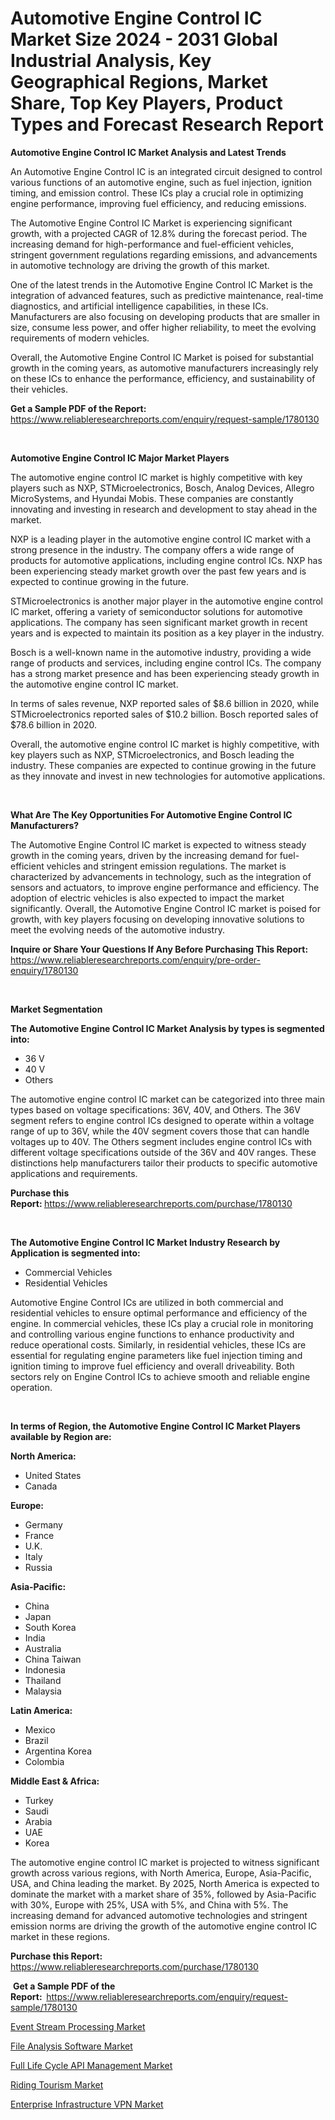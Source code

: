<p><h1>Automotive Engine Control IC Market Size 2024 - 2031 Global Industrial Analysis, Key Geographical Regions, Market Share, Top Key Players, Product Types and Forecast Research Report</h1></p><p><strong>Automotive Engine Control IC Market Analysis and Latest Trends</strong></p>
<p><p>An Automotive Engine Control IC is an integrated circuit designed to control various functions of an automotive engine, such as fuel injection, ignition timing, and emission control. These ICs play a crucial role in optimizing engine performance, improving fuel efficiency, and reducing emissions.</p><p>The Automotive Engine Control IC Market is experiencing significant growth, with a projected CAGR of 12.8% during the forecast period. The increasing demand for high-performance and fuel-efficient vehicles, stringent government regulations regarding emissions, and advancements in automotive technology are driving the growth of this market.</p><p>One of the latest trends in the Automotive Engine Control IC Market is the integration of advanced features, such as predictive maintenance, real-time diagnostics, and artificial intelligence capabilities, in these ICs. Manufacturers are also focusing on developing products that are smaller in size, consume less power, and offer higher reliability, to meet the evolving requirements of modern vehicles.</p><p>Overall, the Automotive Engine Control IC Market is poised for substantial growth in the coming years, as automotive manufacturers increasingly rely on these ICs to enhance the performance, efficiency, and sustainability of their vehicles.</p></p>
<p><strong>Get a Sample PDF of the Report:&nbsp;</strong> <a href="https://www.reliableresearchreports.com/enquiry/request-sample/1780130">https://www.reliableresearchreports.com/enquiry/request-sample/1780130</a></p>
<p>&nbsp;</p>
<p><strong>Automotive Engine Control IC Major Market Players</strong></p>
<p><p>The automotive engine control IC market is highly competitive with key players such as NXP, STMicroelectronics, Bosch, Analog Devices, Allegro MicroSystems, and Hyundai Mobis. These companies are constantly innovating and investing in research and development to stay ahead in the market.</p><p>NXP is a leading player in the automotive engine control IC market with a strong presence in the industry. The company offers a wide range of products for automotive applications, including engine control ICs. NXP has been experiencing steady market growth over the past few years and is expected to continue growing in the future.</p><p>STMicroelectronics is another major player in the automotive engine control IC market, offering a variety of semiconductor solutions for automotive applications. The company has seen significant market growth in recent years and is expected to maintain its position as a key player in the industry.</p><p>Bosch is a well-known name in the automotive industry, providing a wide range of products and services, including engine control ICs. The company has a strong market presence and has been experiencing steady growth in the automotive engine control IC market.</p><p>In terms of sales revenue, NXP reported sales of $8.6 billion in 2020, while STMicroelectronics reported sales of $10.2 billion. Bosch reported sales of $78.6 billion in 2020.</p><p>Overall, the automotive engine control IC market is highly competitive, with key players such as NXP, STMicroelectronics, and Bosch leading the industry. These companies are expected to continue growing in the future as they innovate and invest in new technologies for automotive applications.</p></p>
<p>&nbsp;</p>
<p><strong>What Are The Key Opportunities For Automotive Engine Control IC Manufacturers?</strong></p>
<p><p>The Automotive Engine Control IC market is expected to witness steady growth in the coming years, driven by the increasing demand for fuel-efficient vehicles and stringent emission regulations. The market is characterized by advancements in technology, such as the integration of sensors and actuators, to improve engine performance and efficiency. The adoption of electric vehicles is also expected to impact the market significantly. Overall, the Automotive Engine Control IC market is poised for growth, with key players focusing on developing innovative solutions to meet the evolving needs of the automotive industry.</p></p>
<p><strong>Inquire or Share Your Questions If Any Before Purchasing This Report:</strong> <a href="https://www.reliableresearchreports.com/enquiry/pre-order-enquiry/1780130">https://www.reliableresearchreports.com/enquiry/pre-order-enquiry/1780130</a></p>
<p>&nbsp;</p>
<p><strong>Market Segmentation</strong></p>
<p><strong>The Automotive Engine Control IC Market Analysis by types is segmented into:</strong></p>
<p><ul><li>36 V</li><li>40 V</li><li>Others</li></ul></p>
<p><p>The automotive engine control IC market can be categorized into three main types based on voltage specifications: 36V, 40V, and Others. The 36V segment refers to engine control ICs designed to operate within a voltage range of up to 36V, while the 40V segment covers those that can handle voltages up to 40V. The Others segment includes engine control ICs with different voltage specifications outside of the 36V and 40V ranges. These distinctions help manufacturers tailor their products to specific automotive applications and requirements.</p></p>
<p><strong>Purchase this Report:&nbsp;</strong><a href="https://www.reliableresearchreports.com/purchase/1780130">https://www.reliableresearchreports.com/purchase/1780130</a></p>
<p>&nbsp;</p>
<p><strong>The Automotive Engine Control IC Market Industry Research by Application is segmented into:</strong></p>
<p><ul><li>Commercial Vehicles</li><li>Residential Vehicles</li></ul></p>
<p><p>Automotive Engine Control ICs are utilized in both commercial and residential vehicles to ensure optimal performance and efficiency of the engine. In commercial vehicles, these ICs play a crucial role in monitoring and controlling various engine functions to enhance productivity and reduce operational costs. Similarly, in residential vehicles, these ICs are essential for regulating engine parameters like fuel injection timing and ignition timing to improve fuel efficiency and overall driveability. Both sectors rely on Engine Control ICs to achieve smooth and reliable engine operation.</p></p>
<p>&nbsp;</p>
<p><strong>In terms of Region, the Automotive Engine Control IC Market Players available by Region are:</strong></p>
<p>
    <p> <strong> North America: </strong>
        <ul>
            <li>United States</li>
            <li>Canada</li>
        </ul>
        </p> 
    <p> <strong> Europe: </strong>
        <ul>
            <li>Germany</li>
            <li>France</li>
            <li>U.K.</li>
            <li>Italy</li>
            <li>Russia</li>
        </ul>
        </p> 
    <p> <strong> Asia-Pacific: </strong>
        <ul>
            <li>China</li>
            <li>Japan</li>
            <li>South Korea</li>
            <li>India</li>
            <li>Australia</li>
            <li>China Taiwan</li>
            <li>Indonesia</li>
            <li>Thailand</li>
            <li>Malaysia</li>
        </ul>
        </p> 
    <p> <strong> Latin America: </strong>
        <ul>
            <li>Mexico</li>
            <li>Brazil</li>
            <li>Argentina Korea</li>
            <li>Colombia</li>
        </ul>
        </p> 
    <p> <strong> Middle East & Africa: </strong>
        <ul>
            <li>Turkey</li>
            <li>Saudi</li>
            <li>Arabia</li>
            <li>UAE</li>
            <li>Korea</li>
        </ul>
    </p>
    </p>
<p><p>The automotive engine control IC market is projected to witness significant growth across various regions, with North America, Europe, Asia-Pacific, USA, and China leading the market. By 2025, North America is expected to dominate the market with a market share of 35%, followed by Asia-Pacific with 30%, Europe with 25%, USA with 5%, and China with 5%. The increasing demand for advanced automotive technologies and stringent emission norms are driving the growth of the automotive engine control IC market in these regions.</p></p>
<p><strong>Purchase this Report: </strong><a href="https://www.reliableresearchreports.com/purchase/1780130">https://www.reliableresearchreports.com/purchase/1780130</a></p>
<p>&nbsp;<strong>Get a Sample PDF of the Report:&nbsp;&nbsp;</strong><a href="https://www.reliableresearchreports.com/enquiry/request-sample/1780130">https://www.reliableresearchreports.com/enquiry/request-sample/1780130</a></p>
<p><strong></strong></p>
<p><p><a href="https://medium.com/@irwinzieme/decoding-event-stream-processing-market-metrics-market-share-trends-and-growth-patterns-d882677aa058">Event Stream Processing Market</a></p><p><a href="https://medium.com/@irwinzieme/file-analysis-software-market-trends-and-market-analysis-forecasted-for-period-2024-2031-cb45be40a821">File Analysis Software Market</a></p><p><a href="https://medium.com/@irwinzieme/full-life-cycle-api-management-market-share-evolution-and-market-growth-trends-2024-2031-29b37341e1db">Full Life Cycle API Management Market</a></p><p><a href="https://medium.com/@richardcruz47/riding-tourism-market-size-cagr-trends-2024-2030-abfcf4650371">Riding Tourism Market</a></p><p><a href="https://medium.com/@irwinzieme/enterprise-infrastructure-vpn-market-size-and-market-trends-complete-industry-overview-2024-to-669dea837fc4">Enterprise Infrastructure VPN Market</a></p></p>